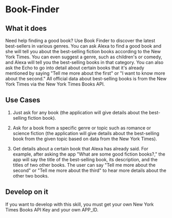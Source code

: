 # Book-Finder

## What it does

Need help finding a good book? Use Book Finder to discover the latest best-sellers in various genres. You can ask Alexa to find a good book and she will tell you about the best-selling fiction books according to the New York Times. You can even suggest a genre, such as children's or comedy, and Alexa will tell you the best-selling books in that category. You can also ask the Echo to go into detail about certain books that it's already mentioned by saying "Tell me more about the first" or "I want to know more about the second." All official data about best-selling books is from the New York Times via the New York Times Books API.

## Use Cases

1. Just ask for any book (the application will give details about the best-selling fiction book).

2. Ask for a book from a specific genre or topic such as romance or science fiction (the application will give details about the best-selling book from the given topic based on data from the New York Times).

3. Get details about a certain book that Alexa has already said. For example, after asking the app "What are some good fiction books?," the app will say the title of the best-selling book, its description, and the titles of two other books. The user can say "Tell me more about the second" or "Tell me more about the third" to hear more details about the other two books.

## Develop on it 

If you want to develop with this skill, you must get your own New York Times Books API Key and your own APP_ID.